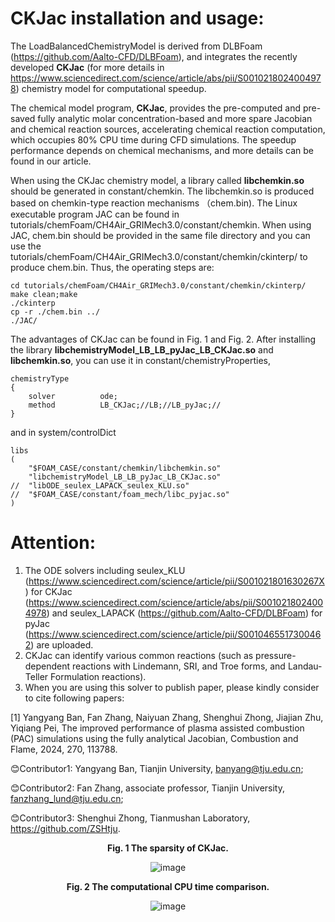 # CKJac installation and usage:
   The LoadBalancedChemistryModel is derived from DLBFoam (https://github.com/Aalto-CFD/DLBFoam), and integrates the recently developed **CKJac** (for more details in https://www.sciencedirect.com/science/article/abs/pii/S0010218024004978) chemistry model for computational speedup.

   The chemical model program, **CKJac**, provides the pre-computed and pre-saved fully analytic molar concentration-based and more spare Jacobian and chemical reaction sources, accelerating chemical reaction computation, which occupies 80% CPU time during CFD simulations. The speedup performance depends on chemical mechanisms, and more details can be found in our article.

   When using the CKJac chemistry model, a library called **libchemkin.so** should be generated in constant/chemkin. The libchemkin.so is produced based on chemkin-type reaction mechanisms （chem.bin). The Linux executable program JAC can be found in tutorials/chemFoam/CH4Air_GRIMech3.0/constant/chemkin. When using JAC, chem.bin should be provided in the same file directory and you can use the tutorials/chemFoam/CH4Air_GRIMech3.0/constant/chemkin/ckinterp/ to produce chem.bin. Thus, the operating steps are:

```
cd tutorials/chemFoam/CH4Air_GRIMech3.0/constant/chemkin/ckinterp/
make clean;make
./ckinterp
cp -r ./chem.bin ../
./JAC/
```
   
   The advantages of CKJac can be found in Fig. 1 and Fig. 2. After installing the library **libchemistryModel_LB_LB_pyJac_LB_CKJac.so** and **libchemkin.so**, you can use it in constant/chemistryProperties,

```
chemistryType
{
    solver          ode;
    method          LB_CKJac;//LB;//LB_pyJac;//
}
```

and in system/controlDict
```
libs
(
	"$FOAM_CASE/constant/chemkin/libchemkin.so"
	"libchemistryModel_LB_LB_pyJac_LB_CKJac.so"
//	"libODE_seulex_LAPACK_seulex_KLU.so"
//	"$FOAM_CASE/constant/foam_mech/libc_pyjac.so"
)
```

# Attention:
   1. The ODE solvers including seulex_KLU (https://www.sciencedirect.com/science/article/pii/S001021801630267X) for CKJac (https://www.sciencedirect.com/science/article/abs/pii/S0010218024004978) and seulex_LAPACK (https://github.com/Aalto-CFD/DLBFoam) for pyJac (https://www.sciencedirect.com/science/article/pii/S0010465517300462) are uploaded. 
   2. CKJac can identify various common reactions (such as pressure-dependent reactions with Lindemann, SRI, and Troe forms, and Landau-Teller Formulation reactions).
   3. When you are using this solver to publish paper, please kindly consider to cite following papers:

   [1] Yangyang Ban, Fan Zhang, Naiyuan Zhang, Shenghui Zhong, Jiajian Zhu, Yiqiang Pei, The improved performance of plasma assisted combustion (PAC) simulations using the fully analytical Jacobian, Combustion and Flame, 2024, 270, 113788.


:blush:Contributor1: Yangyang Ban, Tianjin University, banyang@tju.edu.cn; 


:blush:Contributor2: Fan Zhang, associate professor, Tianjin University, fanzhang_lund@tju.edu.cn; 


:blush:Contributor3: Shenghui Zhong, Tianmushan Laboratory, https://github.com/ZSHtju. 


<div align=center>
	
**Fig. 1 The sparsity of CKJac.**
	
![image](https://github.com/user-attachments/assets/3f202ddb-3050-4888-8d06-fc7e96d06ec2)


**Fig. 2 The computational CPU time comparison.**
<div align=center>

![image](https://github.com/user-attachments/assets/0d170cf7-4d10-4ded-9267-55c165c5cbcf)


